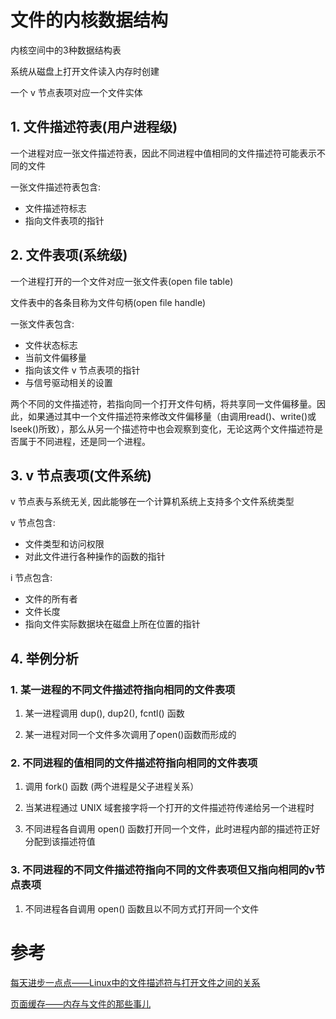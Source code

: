 # 文件的内核数据结构

内核空间中的3种数据结构表

系统从磁盘上打开文件读入内存时创建

一个 v 节点表项对应一个文件实体

## 1. 文件描述符表(用户进程级)

一个进程对应一张文件描述符表，因此不同进程中值相同的文件描述符可能表示不同的文件

一张文件描述符表包含:

* 文件描述符标志
* 指向文件表项的指针

## 2. 文件表项(系统级)

一个进程打开的一个文件对应一张文件表(open file table)

文件表中的各条目称为文件句柄(open file handle)

一张文件表包含:

* 文件状态标志
* 当前文件偏移量
* 指向该文件 v 节点表项的指针
* 与信号驱动相关的设置

两个不同的文件描述符，若指向同一个打开文件句柄，将共享同一文件偏移量。因此，如果通过其中一个文件描述符来修改文件偏移量（由调用read()、write()或lseek()所致），那么从另一个描述符中也会观察到变化，无论这两个文件描述符是否属于不同进程，还是同一个进程。

## 3. v 节点表项(文件系统)

v 节点表与系统无关, 因此能够在一个计算机系统上支持多个文件系统类型

v 节点包含:

* 文件类型和访问权限
* 对此文件进行各种操作的函数的指针

i 节点包含:

* 文件的所有者
* 文件长度
* 指向文件实际数据块在磁盘上所在位置的指针

## 4. 举例分析

### 1. 某一进程的不同文件描述符指向相同的文件表项

1. 某一进程调用 dup(), dup2(), fcntl() 函数

2. 某一进程对同一个文件多次调用了open()函数而形成的

### 2. 不同进程的值相同的文件描述符指向相同的文件表项

1. 调用 fork() 函数 (两个进程是父子进程关系）

2. 当某进程通过 UNIX 域套接字将一个打开的文件描述符传递给另一个进程时

3. 不同进程各自调用 open() 函数打开同一个文件，此时进程内部的描述符正好分配到该描述符值

### 3. 不同进程的不同文件描述符指向不同的文件表项但又指向相同的v节点表项

1. 不同进程各自调用 open() 函数且以不同方式打开同一个文件

# 参考

[每天进步一点点——Linux中的文件描述符与打开文件之间的关系](http://blog.csdn.net/cywosp/article/details/38965239)

[页面缓存——内存与文件的那些事儿](http://blog.csdn.net/drshenlei/article/details/4582197)
